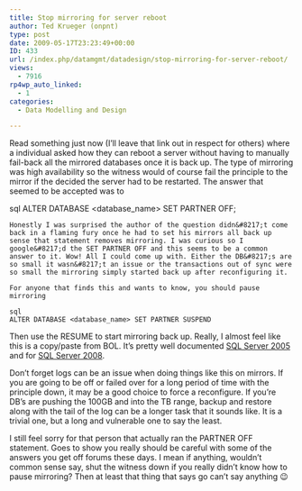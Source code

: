 ```yaml
---
title: Stop mirroring for server reboot
author: Ted Krueger (onpnt)
type: post
date: 2009-05-17T23:23:49+00:00
ID: 433
url: /index.php/datamgmt/datadesign/stop-mirroring-for-server-reboot/
views:
  - 7916
rp4wp_auto_linked:
  - 1
categories:
  - Data Modelling and Design

---
```

Read something just now (I&#8217;ll leave that link out in respect for others) where a individual asked how they can reboot a server without having to manually fail-back all the mirrored databases once it is back up. The type of mirroring was high availability so the witness would of course fail the principle to the mirror if the decided the server had to be restarted. The answer that seemed to be accepted was to 

sql
ALTER DATABASE <database_name> SET PARTNER OFF;
```
Honestly I was surprised the author of the question didn&#8217;t come back in a flaming fury once he had to set his mirrors all back up sense that statement removes mirroring. I was curious so I google&#8217;d the SET PARTNER OFF and this seems to be a common answer to it. Wow! All I could come up with. Either the DB&#8217;s are so small it wasn&#8217;t an issue or the transactions out of sync were so small the mirroring simply started back up after reconfiguring it.

For anyone that finds this and wants to know, you should pause mirroring

sql
ALTER DATABASE <database_name> SET PARTNER SUSPEND
```
Then use the RESUME to start mirroring back up. Really, I almost feel like this is a copy/paste from BOL. It&#8217;s pretty well documented [SQL Server 2005][1] and for [SQL Server 2008][2]. 

Don&#8217;t forget logs can be an issue when doing things like this on mirrors. If you are going to be off or failed over for a long period of time with the principle down, it may be a good choice to force a reconfigure. If you&#8217;re DB&#8217;s are pushing the 100GB and into the TB range, backup and restore along with the tail of the log can be a longer task that it sounds like. It is a trivial one, but a long and vulnerable one to say the least. 

I still feel sorry for that person that actually ran the PARTNER OFF statement. Goes to show you really should be careful with some of the answers you get off forums these days. I mean if anything, wouldn&#8217;t common sense say, shut the witness down if you really didn&#8217;t know how to pause mirroring? Then at least that thing that says go can&#8217;t say anything 😉

 [1]: http://msdn.microsoft.com/en-us/library/ms190664(SQL.90).aspx
 [2]: http://msdn.microsoft.com/en-us/library/ms190664.aspx